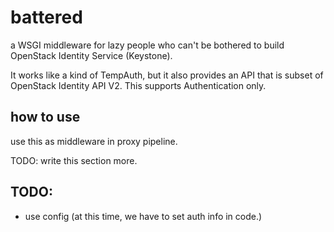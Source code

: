 # battered

a WSGI middleware for lazy people who can't be bothered to build OpenStack Identity Service (Keystone).

It works like a kind of TempAuth, but it also provides an API that is subset of OpenStack Identity API V2.
This supports Authentication only.

## how to use
use this as middleware in proxy pipeline.

TODO: write this section more.

## TODO:
* use config (at this time, we have to set auth info in code.)